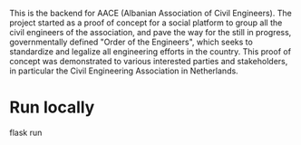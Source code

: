 This is the backend for AACE (Albanian Association of Civil Engineers). The project started as a proof of concept for a social platform to group all the civil engineers of the association, and pave the way for the still in progress, governmentally defined "Order of the Engineers", which seeks to standardize and legalize all engineering efforts in the country. This proof of concept was demonstrated to various interested parties and stakeholders, in particular the Civil Engineering Association in Netherlands. 


# Run locally
flask run